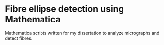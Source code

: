 # Fibre ellipse detection using Mathematica

Mathematica scripts written for my dissertation to analyze micrographs and detect fibres.
